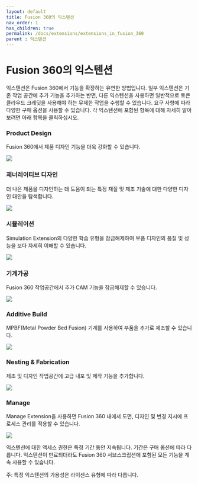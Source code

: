 ```yaml
---
layout: default
title: Fusion 360의 익스텐션
nav_order: 1
has_children: true
permalink: /docs/extensions/extensions_in_fusion_360
parent : 익스텐션
---
```

Fusion 360의 익스텐션
================

익스텐션은 Fusion 360에서 기능을 확장하는 유연한 방법입니다. 일부 익스텐션은 기존 작업 공간에 추가 기능을 추가하는 반면, 다른 익스텐션을 사용하면 일반적으로 토큰 클라우드 크레딧을 사용해야 하는 무제한 작업을 수행할 수 있습니다. 요구 사항에 따라 다양한 구매 옵션을 사용할 수 있습니다. 각 익스텐션에 포함된 항목에 대해 자세히 알아보려면 아래 항목을 클릭하십시오.

### Product Design

Fusion 360에서 제품 디자인 기능을 더욱 강화할 수 있습니다.

[![](https://help.autodesk.com/cloudhelp/KOR/Fusion-Extensions/images/example/product-design-extension.png)](https://help.autodesk.com/cloudhelp/KOR/Fusion-Extensions/files/EXT-PRODUCT-DESIGN.htm)



### 제너레이티브 디자인

더 나은 제품을 디자인하는 데 도움이 되는 특정 재질 및 제조 기술에 대한 다양한 디자인 대안을 탐색합니다.

[![](https://help.autodesk.com/cloudhelp/KOR/Fusion-Extensions/images/example/generative-design-extension.png)](https://help.autodesk.com/cloudhelp/KOR/Fusion-Extensions/files/EXT-GENERATIVE.htm)


### 시뮬레이션

Simulation Extension의 다양한 학습 유형을 잠금해제하여 부품 디자인의 품질 및 성능을 보다 자세히 이해할 수 있습니다.

[![](https://help.autodesk.com/cloudhelp/KOR/Fusion-Extensions/images/example/simulation-extension.png)](https://help.autodesk.com/cloudhelp/KOR/Fusion-Extensions/files/EXT-SIMULATION.htm)




### 기계가공

Fusion 360 작업공간에서 추가 CAM 기능을 잠금해제할 수 있습니다.

[![](https://help.autodesk.com/cloudhelp/KOR/Fusion-Extensions/images/example/machining-extension.png)
](https://help.autodesk.com/cloudhelp/KOR/Fusion-Extensions/files/EXT-MANUFACTURING.htm)



### Additive Build

MPBF(Metal Powder Bed Fusion) 기계를 사용하여 부품을 추가로 제조할 수 있습니다.

[![](https://help.autodesk.com/cloudhelp/KOR/Fusion-Extensions/images/example/additive-build-extension.png)](https://help.autodesk.com/cloudhelp/KOR/Fusion-Extensions/files/EXT-ADDITIVE-BUILD.htm)



### Nesting & Fabrication

제조 및 디자인 작업공간에 고급 내포 및 제작 기능을 추가합니다.

[![](https://help.autodesk.com/cloudhelp/KOR/Fusion-Extensions/images/example/nesting-fabrication-extension.png)](https://help.autodesk.com/cloudhelp/KOR/Fusion-Extensions/files/EXT-NESTING-FAB.htm)


### Manage

Manage Extension을 사용하면 Fusion 360 내에서 도면, 디자인 및 변경 지시에 프로세스 관리를 적용할 수 있습니다.

[![](https://help.autodesk.com/cloudhelp/KOR/Fusion-Extensions/images/example/manage-extension.png)](https://help.autodesk.com/cloudhelp/KOR/Fusion-Extensions/files/EXT-MANAGE.htm)

익스텐션에 대한 액세스 권한은 특정 기간 동안 지속됩니다. 기간은 구매 옵션에 따라 다릅니다. 익스텐션이 만료되더라도 Fusion 360 서브스크립션에 포함된 모든 기능을 계속 사용할 수 있습니다.

주: 특정 익스텐션의 가용성은 라이센스 유형에 따라 다릅니다.